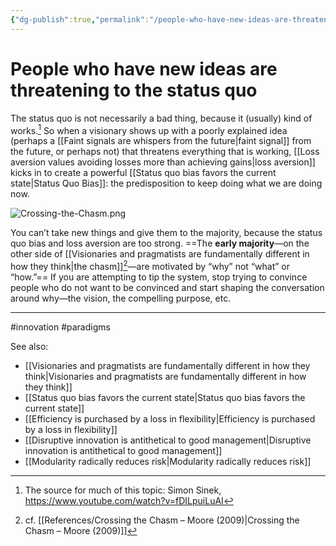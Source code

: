 ```yaml
---
{"dg-publish":true,"permalink":"/people-who-have-new-ideas-are-threatening-to-the-status-quo/"}
---
```


# People who have new ideas are threatening to the status quo

The status quo is not necessarily a bad thing, because it (usually) kind of works.[^1] So when a visionary shows up with a poorly explained idea (perhaps a [[Faint signals are whispers from the future\|faint signal]] from the future, or perhaps not) that threatens everything that is working, [[Loss aversion values avoiding losses more than achieving gains\|loss aversion]] kicks in to create a powerful [[Status quo bias favors the current state\|Status Quo Bias]]: the predisposition to keep doing what we are doing now.

![Crossing-the-Chasm.png](/img/user/Attachments/Crossing-the-Chasm.png)

You can’t take new things and give them to the majority, because the status quo bias and loss aversion are too strong. ==The **early majority**—on the other side of [[Visionaries and pragmatists are fundamentally different in how they think\|the chasm]][^2]—are motivated by “why” not “what” or “how.”== If you are attempting to tip the system, stop trying to convince people who do not want to be convinced and start shaping the conversation around why—the vision, the compelling purpose, etc.

---
#innovation #paradigms 

See also:
- [[Visionaries and pragmatists are fundamentally different in how they think\|Visionaries and pragmatists are fundamentally different in how they think]]
- [[Status quo bias favors the current state\|Status quo bias favors the current state]]
- [[Efficiency is purchased by a loss in flexibility\|Efficiency is purchased by a loss in flexibility]]
- [[Disruptive innovation is antithetical to good management\|Disruptive innovation is antithetical to good management]]
- [[Modularity radically reduces risk\|Modularity radically reduces risk]]

[^1]: The source for much of this topic: Simon Sinek, https://www.youtube.com/watch?v=fDILpuiLuAI
[^2]: cf. [[References/Crossing the Chasm – Moore (2009)\|Crossing the Chasm – Moore (2009)]]

